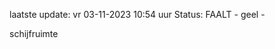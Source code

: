 laatste update: 
vr 03-11-2023 10:54   uur 
Status: FAALT - geel - 
<div class="service Y">schijfruimte</div>